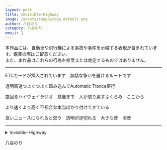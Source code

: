 ```yaml
---
layout: post
title: Invisible-Highway
image: /assets/images/ogp_default.png
author: 八谷のり
category: 八谷のり
emoji: 🍞
---
```


本作品には、自動車や飛行機による事故や事件を示唆する表現が含まれています。鑑賞の際はご留意ください。  
また、本作品はこれらの行為を推奨または肯定するものではありません。

---

<div class="tanka-area"><div class="tanka">
<p>ETCカードが挿入されています　無駄な争いを避けるルートです</p>

<p>透明高速つよくつよく踏み込んでAutomatic Trance密行</p>

<p>空回るハイウェイラジオ　息継ぎで　人が取り戻すふくらみ　ここから</p>

<p>より速くより高く不都合な本当ばかり付けてきている</p>

<p>良いニュースになれると思う　透明が途切れる　大きな音　消音</p>

</div></div>

---

<details><summary>Invisible-Highway</summary>
ETCカードが挿入されています　無駄な争いを避けるルートです<br/>
透明高速つよくつよく踏み込んでAutomatic Trance密行<br/>
空回るハイウェイラジオ　息継ぎで　人が取り戻すふくらみ　ここから<br/>
より速くより高く不都合な本当ばかり付けてきている<br/>
良いニュースになれると思う　透明が途切れる　大きな音　消音<br/>
<br/>

</details>

八谷のり
